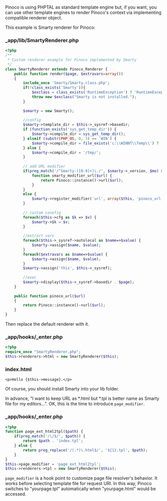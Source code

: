 Pinoco is using PHPTAL as standard template engine but, if you want, you can use other template engines to render Pinoco's context via implementing compatible renderer object.

This example is Smarty renderer for Pinoco:

### _app/lib/SmartyRenderer.php
```php
<?php
/**
 * Custom renderer example for Pinoco implemented by Smarty
 */
class SmartyRenderer extends Pinoco_Renderer {
    public function render($page, $extravars=array())
    {
        include_once 'Smarty/Smarty.class.php';
        if(!class_exists('Smarty')){
            $exclass = class_exists('RuntimeException') ? 'RuntimeException' : 'Exception';
            throw new $exclass("Smarty is not installed.");
        }
        
        $smarty = new Smarty();
        
        //config
        $smarty->template_dir = $this->_sysref->basedir;
        if (function_exists('sys_get_temp_dir')) {
            $smarty->compile_dir = sys_get_temp_dir();
        } elseif (substr(PHP_OS, 0, 3) == 'WIN') {
            $smarty->compile_dir = file_exists('c:\\WINNT\\Temp\\') ? 'c:\\WINNT\\Temp' : 'c:\\WINDOWS\\Temp\\';
        } else {
            $smarty->compile_dir = '/tmp/';
        }
        
        // add URL modifier
        if(preg_match('/^Smarty-([0-9]+)\./', $smarty->_version, $mo) && $mo[1] >= 3) {
            function smarty_modifier_url($url) {
                return Pinoco::instance()->url($url);
            }
        }
        else {
            $smarty->register_modifier('url', array($this, 'pinoco_url'));
        }
        
        // custom conofig
        foreach($this->cfg as $k => $v) {
            $smarty->$k = $v;
        }
        
        //extract vars
        foreach($this->_sysref->autolocal as $name=>$value) {
            $smarty->assign($name, $value);
        }
        foreach($extravars as $name=>$value) {
            $smarty->assign($name, $value);
        }
        $smarty->assign('this', $this->_sysref);
        
        //exec
        $smarty->display($this->_sysref->basedir . $page);
    }
    
    public function pinoco_url($url)
    {
        return Pinoco::instance()->url($url);
    }
}
```

Then replace the default renderer with it.

### _app/hooks/_enter.php
```php
<?php
require_once "SmartyRenderer.php";
$this->renderers->html = new SmartyRenderer($this);
```

### index.html
```smarty
<p>Hello {$this->message}.</p>
```

Of course, you should install Smarty into your lib folder.

In advance, "I want to keep URL as *.html but *.tpl is better name as Smarty file for my editors...". OK, this is the time to introduce `page_modifier`.

### _app/hooks/_enter.php
```php
<?php
function page_ext_html2tpl($path) {
    if(preg_match('/\/$/', $path)) {
        return $path . 'index.tpl';
    } else {
        return preg_replace('/(.*)\.html$/', '${1}.tpl', $path);
    }
}
$this->page_modifier = 'page_ext_html2tpl';
$this->renderers->tpl = new SmartyRenderer($this);
```

`page_modifier` is a hook point to customize page file resolver's behavior. It works before selecting template file for request URI. In this way, Pinoco switches to "yourpage.tpl" automatically when "yourpage.html" would be accessed.
